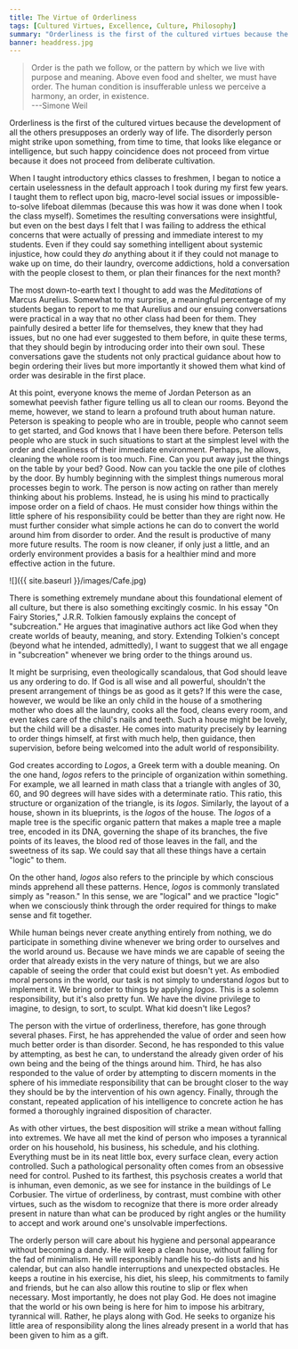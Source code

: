 ```yaml
---
title: The Virtue of Orderliness
tags: [Cultured Virtues, Excellence, Culture, Philosophy]
summary: "Orderliness is the first of the cultured virtues because the development of all the others presupposes an orderly way of life.  The disorderly person might strike upon something, from time to time, that looks like elegance or intelligence, but such happy coincidence does not proceed from virtue because it does not proceed from deliberate cultivation."
banner: headdress.jpg
---
```





> Order is the path we follow, or the pattern by which we live with
> purpose and meaning. Above even food and shelter, we must have
> order. The human condition is insufferable unless we perceive a
> harmony, an order, in existence.\
> ---Simone Weil


Orderliness is the first of the cultured virtues because the development of all the others presupposes an orderly way of life.  The disorderly person might strike upon something, from time to time, that looks like elegance or intelligence, but such happy coincidence does not proceed from virtue because it does not proceed from deliberate cultivation.

When I taught introductory ethics classes to freshmen, I began to notice a certain uselessness in the default approach I took during my first few years.  I taught them to reflect upon big, macro-level social issues or impossible-to-solve lifeboat dilemmas (because this was how it was done when I took the class myself).  Sometimes the resulting conversations were insightful, but even on the best days I felt that I was failing to address the ethical concerns that were actually of pressing and immediate interest to my students.  Even if they could say something intelligent about systemic injustice, how could they *do* anything about it if they could not manage to wake up on time, do their laundry, overcome addictions, hold a conversation with the people closest to them, or plan their finances for the next month?<!--more-->

The most down-to-earth text I thought to add was the *Meditations* of Marcus Aurelius.  Somewhat to my surprise, a meaningful percentage of my students began to report to me that Aurelius and our ensuing conversations were practical in a way that no other class had been for them.  They painfully desired a better life for themselves, they knew that they had issues, but no one had ever suggested to them before, in quite these terms, that they should begin by introducing order into their own soul.  These conversations gave the students not only practical guidance about how to begin ordering their lives but more importantly it showed them what kind of order was desirable in the first place.

At this point, everyone knows the meme of Jordan Peterson as an somewhat peevish father figure telling us all to clean our rooms.  Beyond the meme, however, we stand to learn a profound truth about human nature.  Peterson is speaking to people who are in trouble, people who cannot seem to get started, and God knows that I have been there before.  Peterson tells people who are stuck in such situations to start at the simplest level with the order and cleanliness of their immediate environment.  Perhaps, he allows, cleaning the whole room is too much.  Fine.  Can you put away just the things on the table by your bed?  Good.  Now can you tackle the one pile of clothes by the door.  By humbly beginning with the simplest things numerous moral processes begin to work.  The person is now acting on rather than merely thinking about his problems.  Instead, he is using his mind to practically impose order on a field of chaos.  He must consider how things within the little sphere of his responsibility could be better than they are right now.  He must further consider what simple actions he can do to convert the world around him from disorder to order.  And the result is productive of many more future results.  The room is now cleaner, if only just a little, and an orderly environment provides a basis for a healthier mind and more effective action in the future.

![]({{ site.baseurl }}/images/Cafe.jpg)

There is something extremely mundane about this foundational element of all culture, but there is also something excitingly cosmic.  In his essay "On Fairy Stories," J.R.R. Tolkien famously explains the concept of "subcreation."  He argues that imaginative authors act like God when they create worlds of beauty, meaning, and story.  Extending Tolkien's concept (beyond what he intended, admittedly), I want to suggest that we all engage in "subcreation" whenever we bring order to the things around us.

It might be surprising, even theologically scandalous, that God should leave us any ordering to do.  If God is all wise and all powerful, shouldn't the present arrangement of things be as good as it gets?  If this were the case, however, we would be like an only child in the house of a smothering mother who does all the laundry, cooks all the food, cleans every room, and even takes care of the child's nails and teeth.  Such a house might be lovely, but the child will be a disaster.  He comes into maturity precisely by learning to order things himself, at first with much help, then guidance, then supervision, before being welcomed into the adult world of responsibility.

God creates according to *Logos*, a Greek term with a double meaning.  On the one hand, *logos* refers to the principle of organization within something.  For example, we all learned in math class that a triangle with angles of 30, 60, and 90 degrees will have sides with a determinate ratio.  This ratio, this structure or organization of the triangle, is its *logos*.  Similarly, the layout of a house, shown in its blueprints, is the *logos* of the house.  The *logos* of a maple tree is the specific organic pattern that makes a maple tree a maple tree, encoded in its DNA, governing the shape of its branches, the five points of its leaves, the blood red of those leaves in the fall, and the sweetness of its sap.  We could say that all these things have a certain "logic" to them.

On the other hand, *logos* also refers to the principle by which conscious minds apprehend all these patterns.  Hence, *logos* is commonly translated simply as "reason."  In this sense, we are "logical" and we practice "logic" when we consciously think through the order required for things to make sense and fit together.

While human beings never create anything entirely from nothing, we do participate in something divine whenever we bring order to ourselves and the world around us.  Because we have minds we are capable of seeing the order that already exists in the very nature of things, but we are also capable of seeing the order that could exist but doesn't yet.  As embodied moral persons in the world, our task is not simply to understand *logos* but to implement it.  We bring order to things by applying *logos*.  This is a solemn responsibility, but it's also pretty fun.  We have the divine privilege to imagine, to design, to sort, to sculpt.  What kid doesn't like Legos?

The person with the virtue of orderliness, therefore, has gone through several phases.  First, he has apprehended the value of order and seen how much better order is than disorder.  Second, he has responded to this value by attempting, as best he can, to understand the already given order of his own being and the being of the things around him.  Third, he has also responded to the value of order by attempting to discern moments in the sphere of his immediate responsibility that can be brought closer to the way they should be by the intervention of his own agency.  Finally, through the constant, repeated application of his intelligence to concrete action he has formed a thoroughly ingrained disposition of character.

As with other virtues, the best disposition will strike a mean without falling into extremes.  We have all met the kind of person who imposes a tyrannical order on his household, his business, his schedule, and his clothing.  Everything must be in its neat little box, every surface clean, every action controlled.  Such a pathological personality often comes from an obsessive need for control.  Pushed to its farthest, this psychosis creates a world that is inhuman, even demonic, as we see for instance in the buildings of Le Corbusier.  The virtue of orderliness, by contrast, must combine with other virtues, such as the wisdom to recognize that there is more order already present in nature than what can be produced by right angles or the humility to accept and work around one's unsolvable imperfections.

The orderly person will care about his hygiene and personal appearance without becoming a dandy.  He will keep a clean house, without falling for the fad of minimalism.  He will responsibly handle his to-do lists and his calendar, but can also handle interruptions and unexpected obstacles.  He keeps a routine in his exercise, his diet, his sleep, his commitments to family and friends, but he can also allow this routine to slip or flex when necessary.  Most importantly, he does not play God.  He does not imagine that the world or his own being is here for him to impose his arbitrary, tyrannical will.  Rather, he plays along with God.  He seeks to organize his little area of responsibility along the lines already present in a world that has been given to him as a gift.



